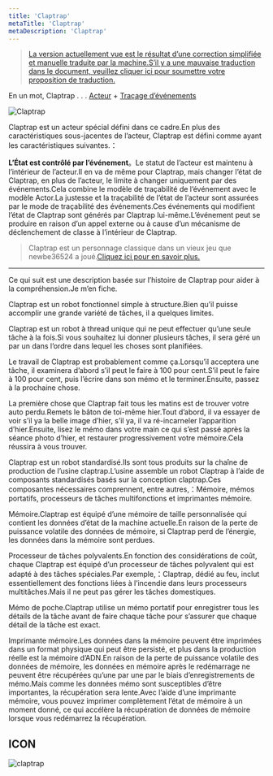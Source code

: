 ```yaml
---
title: 'Claptrap'
metaTitle: 'Claptrap'
metaDescription: 'Claptrap'
---
```


> [La version actuellement vue est le résultat d’une correction simplifiée et manuelle traduite par la machine.S’il y a une mauvaise traduction dans le document, veuillez cliquer ici pour soumettre votre proposition de traduction.](https://crwd.in/newbeclaptrap)

En un mot, Claptrap . . . [Acteur](/zh_Hans/2-Glossary/Actor-Pattern) + [Traçage d’événements](/zh_Hans/2-Glossary/Event-Sourcing)

![Claptrap](/images/20190228-001.gif)

Claptrap est un acteur spécial défini dans ce cadre.En plus des caractéristiques sous-jacentes de l’acteur, Claptrap est défini comme ayant les caractéristiques suivantes.：

**L’État est contrôlé par l’événement**。Le statut de l’acteur est maintenu à l’intérieur de l’acteur.Il en va de même pour Claptrap, mais changer l’état de Claptrap, en plus de l’acteur, le limite à changer uniquement par des événements.Cela combine le modèle de traçabilité de l’événement avec le modèle Actor.La justesse et la traçabilité de l’état de l’acteur sont assurées par le mode de traçabilité des événements.Ces événements qui modifient l’état de Claptrap sont générés par Claptrap lui-même.L’événement peut se produire en raison d’un appel externe ou à cause d’un mécanisme de déclenchement de classe à l’intérieur de Claptrap.

> Claptrap est un personnage classique dans un vieux jeu que newbe36524 a joué.[Cliquez ici pour en savoir plus.](https://zh.moegirl.org/%E5%B0%8F%E5%90%B5%E9%97%B9)

---

Ce qui suit est une description basée sur l’histoire de Claptrap pour aider à la compréhension.Je m’en fiche.

Claptrap est un robot fonctionnel simple à structure.Bien qu’il puisse accomplir une grande variété de tâches, il a quelques limites.

Claptrap est un robot à thread unique qui ne peut effectuer qu’une seule tâche à la fois.Si vous souhaitez lui donner plusieurs tâches, il sera géré un par un dans l’ordre dans lequel les choses sont planifiées.

Le travail de Claptrap est probablement comme ça.Lorsqu’il acceptera une tâche, il examinera d’abord s’il peut le faire à 100 pour cent.S’il peut le faire à 100 pour cent, puis l’écrire dans son mémo et le terminer.Ensuite, passez à la prochaine chose.

La première chose que Claptrap fait tous les matins est de trouver votre auto perdu.Remets le bâton de toi-même hier.Tout d’abord, il va essayer de voir s’il ya la belle image d’hier, s’il ya, il va ré-incarneler l’apparition d’hier.Ensuite, lisez le mémo dans votre main ce qui s’est passé après la séance photo d’hier, et restaurer progressivement votre mémoire.Cela réussira à vous trouver.

Claptrap est un robot standardisé.Ils sont tous produits sur la chaîne de production de l’usine claptrap.L’usine assemble un robot Claptrap à l’aide de composants standardisés basés sur la conception claptrap.Ces composantes nécessaires comprennent, entre autres,：Mémoire, mémos portatifs, processeurs de tâches multifonctions et imprimantes mémoire.

Mémoire.Claptrap est équipé d’une mémoire de taille personnalisée qui contient les données d’état de la machine actuelle.En raison de la perte de puissance volatile des données de mémoire, si Claptrap perd de l’énergie, les données dans la mémoire sont perdues.

Processeur de tâches polyvalents.En fonction des considérations de coût, chaque Claptrap est équipé d’un processeur de tâches polyvalent qui est adapté à des tâches spéciales.Par exemple,：Claptrap, dédié au feu, inclut essentiellement des fonctions liées à l’incendie dans leurs processeurs multitâches.Mais il ne peut pas gérer les tâches domestiques.

Mémo de poche.Claptrap utilise un mémo portatif pour enregistrer tous les détails de la tâche avant de faire chaque tâche pour s’assurer que chaque détail de la tâche est exact.

Imprimante mémoire.Les données dans la mémoire peuvent être imprimées dans un format physique qui peut être persisté, et plus dans la production réelle est la mémoire d’ADN.En raison de la perte de puissance volatile des données de mémoire, les données en mémoire après le redémarrage ne peuvent être récupérées qu’une par une par le biais d’enregistrements de mémo.Mais comme les données mémo sont susceptibles d’être importantes, la récupération sera lente.Avec l’aide d’une imprimante mémoire, vous pouvez imprimer complètement l’état de mémoire à un moment donné, ce qui accélère la récupération de données de mémoire lorsque vous redémarrez la récupération.

## ICON

![claptrap](/images/claptrap_icons/claptrap.svg)
